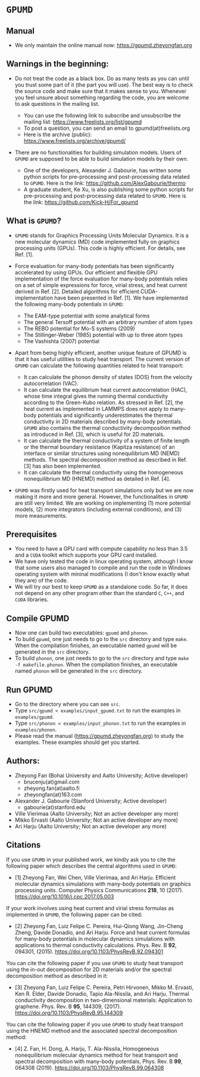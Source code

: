 # `GPUMD`

## Manual
* We only maintain the online manual now: https://gpumd.zheyongfan.org

## Warnings in the beginning:

* Do not treat the code as a black box. Do as many tests as you can until you trust some part of it (the part you will use). The best way is to check the source code and make sure that it makes sense to you. Whenever you feel unsure about something regarding the code, you are welcome to ask questions in the mailing list.
  * You can use the following link to subscribe and unsubscribe the mailing list:
https://www.freelists.org/list/gpumd
  * To post a question, you can send an email to gpumd(at)freelists.org
  * Here is the archive (public): https://www.freelists.org/archive/gpumd/

* There are no functionalities for building simulation models. Users of `GPUMD` are supposed to be able to build simulation models by their own. 
  * One of the developers, Alexander J. Gabourie, has written some python scripts for pre-processing and post-processing data related to `GPUMD`. Here is the link: https://github.com/AlexGabourie/thermo
  * A graduate student, Ke Xu, is also publishing some python scripts for pre-processing and post-processing data related to `GPUMD`. Here is the link: https://github.com/Kick-H/For_gpumd

## What is `GPUMD`?

* `GPUMD` stands for Graphics Processing Units Molecular Dynamics. It is a new molecular dynamics (MD) code implemented fully on graphics processing units (GPUs). This code is highly efficient. For details, see Ref. [1].

* Force evaluation for many-body potentials has been significantly accelerated by using GPUs. Our efficient and flexible GPU implementation of the force evaluation for many-body potentials relies on a set of simple expressions for force, virial stress, and heat current derived in Ref. [2]. Detailed algorithms for efficient CUDA-implementation have been presented in Ref. [1]. We have implemented the following many-body potentials in `GPUMD`:
   * The EAM-type potential with some analytical forms
   * The general Tersoff potential with an arbitrary number of atom types
   * The REBO potential for Mo-S systems (2009)
   * The Stillinger-Weber (1985) potential with up to three atom types
   * The Vashishta (2007) potential
   
* Apart from being highly efficient, another unique feature of GPUMD is that it has useful utilities to study heat transport. The current version of `GPUMD` can calculate the following quantities related to heat transport:
   * It can calculate the phonon density of states (DOS) from the velocity autocorrelation (VAC).
   * It can calculate the equilibrium heat current autocorrelation (HAC), whose time integral gives the running thermal conductivity   according to the Green-Kubo relation. As stressed in Ref. [2], the heat current as implemented in LAMMPS does not apply to many-body  potentials and significantly underestimates the thermal conductivity in 2D materials described by many-body potentials. `GPUMD` also contains the thermal conductivity decomposition method as introduced in Ref. [3], which is useful for 2D materials.
   * It can calculate the thermal conductivity of a system of finite length or the thermal boundary resistance (Kapitza resistance) of an interface or similar structures using nonequilibrium MD (NEMD) methods. The spectral decomposition method as described in Ref. [3] has also been implemented.
   * It can calculate the thermal conductivity using the homogeneous nonequilibrium MD (HNEMD) method as detailed in Ref. [4].
     
* `GPUMD` was firstly used for heat transport simulations only but we are now making it more and more general. However, the functionalities in `GPUMD` are still very limited. We are working on implementing (1) more potential models, (2) more integrators (including external conditions), and (3) more measurements.

## Prerequisites

* You need to have a GPU card with compute capability no less than 3.5 and a `CUDA` toolkit which supports your GPU card installed.
* We have only tested the code in linux operating system, although I know that some users also managed to compile and run the code in Windows operating system with mininal modifications (I don't know exactly what they are) of the code. 
* We will try our best to keep `GPUMD` as a standalone code. So far, it does not depend on any other program other than the standard `C`, `C++`, and `CUDA` libraries.

## Compile GPUMD
* Now one can build two executables: `gpumd` and `phonon`.
* To build `gpumd`, one just needs to go to the `src` directory and type `make`. When the compilation finishes, an executable named `gpumd` will be generated in the `src` directory. 
* To build `phonon`, one just needs to go to the `src` directory and type `make -f makefile.phonon`. When the compilation finishes, an executable named `phonon` will be generated in the `src` directory. 

## Run GPUMD
* Go to the directory where you can see `src`.
* Type `src/gpumd < examples/input_gpumd.txt` to run the examples in `examples/gpumd`.
* Type `src/phonon < examples/input_phonon.txt` to run the examples in `examples/phonon`.
* Please read the manual (https://gpumd.zheyongfan.org) to study the examples. These examples should get you started. 
  
## Authors:

* Zheyong Fan (Bohai University and Aalto University; Active developer)
  * brucenju(at)gmail.com
  * zheyong.fan(at)aalto.fi
  * zheyongfan(at)163.com
* Alexander J. Gabourie (Stanford University; Active developer)
  * gabourie(at)stanford.edu
* Ville Vierimaa (Aalto University; Not an active developer any more)
* Mikko Ervasti (Aalto University; Not an active developer any more)
* Ari Harju (Aalto University; Not an active developer any more)

## Citations

If you use `GPUMD` in your published work, we kindly ask you to cite the following paper which describes the central algorithms used in `GPUMD`:
* [1] Zheyong Fan, Wei Chen, Ville Vierimaa, and Ari Harju. Efficient molecular dynamics simulations with many-body potentials on graphics processing units. Computer Physics Communications **218**, 10 (2017). https://doi.org/10.1016/j.cpc.2017.05.003

If your work involves using heat current and virial stress formulas as implemented in `GPUMD`, the following paper can be cited:
* [2] Zheyong Fan, Luiz Felipe C. Pereira, Hui-Qiong Wang, Jin-Cheng Zheng, Davide Donadio, and Ari Harju. Force and heat current formulas for many-body potentials in molecular dynamics simulations with applications to thermal conductivity calculations. Phys. Rev. B **92**, 094301, (2015). https://doi.org/10.1103/PhysRevB.92.094301

You can cite the following paper if you use `GPUMD` to study heat transport using the in-out decomposition for 2D materials and/or the spectral decomposition method as described in it:
* [3] Zheyong Fan, Luiz Felipe C. Pereira, Petri Hirvonen, Mikko M. Ervasti, Ken R. Elder, Davide Donadio, Tapio Ala-Nissila, and Ari Harju. Thermal conductivity decomposition in two-dimensional materials: Application to graphene. Phys. Rev. B **95**, 144309, (2017). https://doi.org/10.1103/PhysRevB.95.144309 

You can cite the following paper if you use `GPUMD` to study heat transport using the HNEMD method and the associated spectral decomposition method:
* [4] Z. Fan, H. Dong, A. Harju, T. Ala-Nissila, Homogeneous nonequilibrium molecular dynamics method for heat transport and spectral decomposition with many-body potentials, Phys. Rev. B **99**, 064308 (2019). https://doi.org/10.1103/PhysRevB.99.064308

